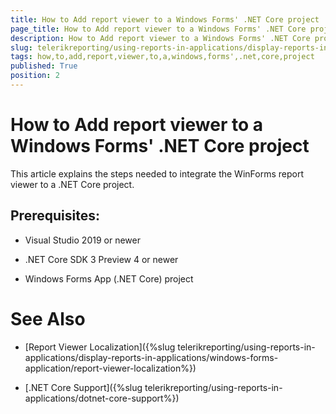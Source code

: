 ```yaml
---
title: How to Add report viewer to a Windows Forms' .NET Core project
page_title: How to Add report viewer to a Windows Forms' .NET Core project | for Telerik Reporting Documentation
description: How to Add report viewer to a Windows Forms' .NET Core project
slug: telerikreporting/using-reports-in-applications/display-reports-in-applications/windows-forms-application/how-to-add-report-viewer-to-a-windows-forms'-dotnet-core-project
tags: how,to,add,report,viewer,to,a,windows,forms',.net,core,project
published: True
position: 2
---
```


# How to Add report viewer to a Windows Forms' .NET Core project



This article explains the steps needed to integrate the WinForms report viewer to a .NET Core project.       

## Prerequisites:

* Visual Studio 2019 or newer

* .NET Core SDK 3 Preview 4 or newer

* Windows Forms App (.NET Core) project

# See Also


 * [Report Viewer Localization]({%slug telerikreporting/using-reports-in-applications/display-reports-in-applications/windows-forms-application/report-viewer-localization%})

 * [.NET Core Support]({%slug telerikreporting/using-reports-in-applications/dotnet-core-support%})
